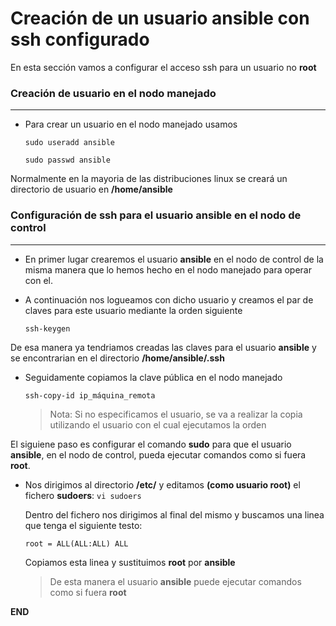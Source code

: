 # Creación de un usuario ansible con ssh configurado

En esta sección vamos a configurar el acceso ssh para un usuario no **root** 

### Creación de usuario en el nodo manejado
-----

- Para crear un usuario en el nodo manejado usamos

    `sudo useradd ansible`

    `sudo passwd ansible`

Normalmente en la mayoria de las distribuciones linux se creará un directorio de usuario en **/home/ansible**

### Configuración de ssh para el usuario ansible en el nodo de control
-----

- En primer lugar crearemos el usuario **ansible** en el nodo de control de la misma manera que lo hemos hecho en el nodo manejado para operar con el.

- A continuación nos logueamos con dicho usuario y creamos el par de claves para este usuario mediante la orden siguiente

    `ssh-keygen`

De esa manera ya tendriamos creadas las claves para el usuario **ansible** y se encontrarian en el directorio **/home/ansible/.ssh**

- Seguidamente copiamos la clave pública en el nodo manejado

    `ssh-copy-id ip_máquina_remota`

    > Nota: Si no especificamos el usuario, se va a realizar la copia utilizando el usuario con el cual ejecutamos la orden

El siguiene paso es configurar el comando **sudo** para que el usuario **ansible**, en el nodo de control, pueda ejecutar comandos como si fuera **root**. 

- Nos dirigimos al directorio **/etc/** y editamos **(como usuario root)** el fichero **sudoers**:
    `vi sudoers` 

    Dentro del fichero nos dirigimos al final del mismo y buscamos una linea que tenga el siguiente testo:

    `root = ALL(ALL:ALL) ALL`

    Copiamos esta linea y sustituimos **root** por **ansible**

    > De esta manera el usuario **ansible** puede ejecutar comandos como si fuera **root**


**END**





